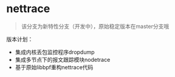 # nettrace

> 该分支为新特性分支（开发中），原始稳定版本在master分支哦

版本计划：

- 集成内核丢包监控程序dropdump
- 集成多节点下的报文跟踪模块nodetrace
- 基于原始libbpf重构nettrace代码
